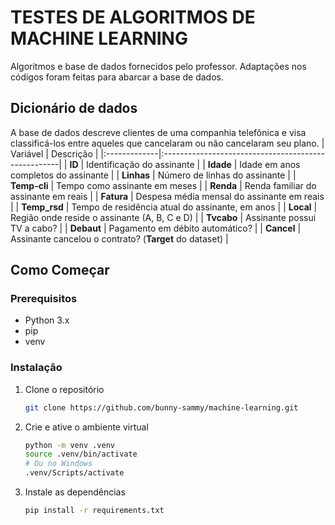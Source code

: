 # TESTES DE ALGORITMOS DE MACHINE LEARNING
Algoritmos e base de dados fornecidos pelo professor. Adaptações nos códigos foram feitas para abarcar a base de dados.

## Dicionário de dados
A base de dados descreve clientes de uma companhia telefônica e visa classificá-los entre aqueles que cancelaram ou não cancelaram seu plano.
| Variável | Descrição |
|:-------------|:----------------------------------------------------|
| **ID** | Identificação do assinante |
| **Idade** | Idade em anos completos do assinante |
| **Linhas** | Número de linhas do assinante |
| **Temp-cli** | Tempo como assinante em meses |
| **Renda** | Renda familiar do assinante em reais |
| **Fatura** | Despesa média mensal do assinante em reais |
| **Temp_rsd** | Tempo de residência atual do assinante, em anos |
| **Local** | Região onde reside o assinante (A, B, C e D) |
| **Tvcabo** | Assinante possui TV a cabo? |
| **Debaut** | Pagamento em débito automático? |
| **Cancel** | Assinante cancelou o contrato? (**Target** do dataset) |

## Como Começar

### Prerequisitos

* Python 3.x
* pip
* venv

### Instalação

1. Clone o repositório

   ```bash
   git clone https://github.com/bunny-sammy/machine-learning.git
   ```

2. Crie e ative o ambiente virtual

   ```bash
   python -m venv .venv
   source .venv/bin/activate
   # Ou no Windows
   .venv/Scripts/activate
   ```

3. Instale as dependências

   ```bash
   pip install -r requirements.txt
   ```